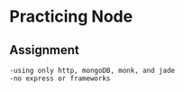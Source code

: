 # Practicing Node

## Assignment
```
-using only http, mongoDB, monk, and jade
-no express or frameworks
```
